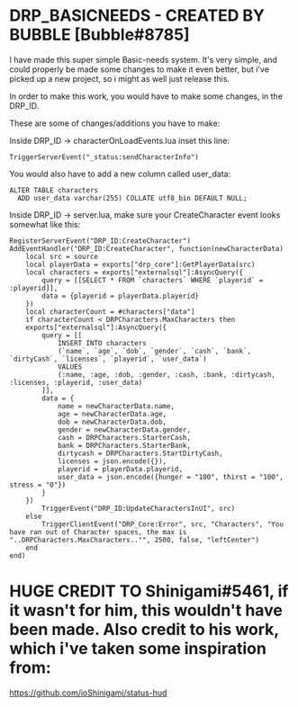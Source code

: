 # DRP_BASICNEEDS - CREATED BY BUBBLE [Bubble#8785]

I have made this super simple Basic-needs system. It's very simple, and could properly be made some changes to make it even better, but i've picked up a new project, so i might as well just release this.

In order to make this work, you would have to make some changes, in the DRP_ID.

These are some of changes/additions you have to make:

Inside DRP_ID -> characterOnLoadEvents.lua inset this line:
```
TriggerServerEvent("_status:sendCharacterInfo")

``` 
You would also have to add a new column called user_data:
```
ALTER TABLE characters
  ADD user_data varchar(255) COLLATE utf8_bin DEFAULT NULL;
```

Inside DRP_ID -> server.lua, make sure your CreateCharacter event looks somewhat like this:
```
RegisterServerEvent("DRP_ID:CreateCharacter")
AddEventHandler("DRP_ID:CreateCharacter", function(newCharacterData)
	local src = source
	local playerData = exports["drp_core"]:GetPlayerData(src)
	local characters = exports["externalsql"]:AsyncQuery({
		query = [[SELECT * FROM `characters` WHERE `playerid` = :playerid]],
		data = {playerid = playerData.playerid}
	})
	local characterCount = #characters["data"]
	if characterCount < DRPCharacters.MaxCharacters then
	exports["externalsql"]:AsyncQuery({
		query = [[
			INSERT INTO characters
			(`name`, `age`, `dob`, `gender`, `cash`, `bank`, `dirtyCash`, `licenses`, `playerid`, `user_data`)
			VALUES
			(:name, :age, :dob, :gender, :cash, :bank, :dirtycash, :licenses, :playerid, :user_data)
		]],
		data = {
			name = newCharacterData.name,
			age = newCharacterData.age,
			dob = newCharacterData.dob,
			gender = newCharacterData.gender,
			cash = DRPCharacters.StarterCash,
			bank = DRPCharacters.StarterBank,
			dirtycash = DRPCharacters.StartDirtyCash,				
			licenses = json.encode({}),
			playerid = playerData.playerid,
			user_data = json.encode({hunger = "100", thirst = "100", stress = "0"})
		}
	})
		TriggerEvent("DRP_ID:UpdateCharactersInUI", src)
	else
		TriggerClientEvent("DRP_Core:Error", src, "Characters", "You have ran out of Character spaces, the max is "..DRPCharacters.MaxCharacters.."", 2500, false, "leftCenter")
	end
end)
```

# HUGE CREDIT TO Shinigami#5461, if it wasn't for him, this wouldn't have been made. Also credit to his work, which i've taken some inspiration from:
https://github.com/ioShinigami/status-hud

